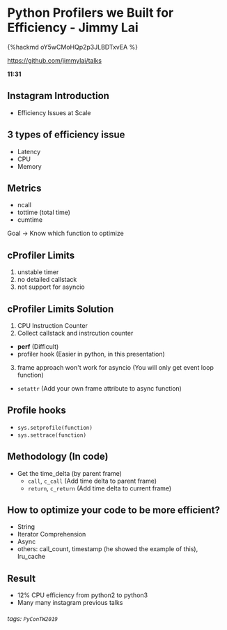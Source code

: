 # Python Profilers we Built for Efficiency - Jimmy Lai

{%hackmd oY5wCMoHQp2p3JLBDTxvEA %}

> 

https://github.com/jimmylai/talks

**11:31**

## Instagram Introduction

- Efficiency Issues at Scale

## 3 types of efficiency issue

- Latency
- CPU
- Memory 

## Metrics
- ncall
- tottime (total time)
- cumtime

Goal -> Know which function to optimize

## cProfiler Limits

1. unstable timer
2. no detailed callstack
3. not support for asyncio 

## cProfiler Limits Solution

1. CPU Instruction Counter
2. Collect callstack and instrcution counter
  - **perf** (Difficult)
  - profiler hook (Easier in python, in this presentation)
3. frame approach won't work for asyncio (You will only get event loop function)
  - `setattr` (Add your own frame attribute to async function)

## Profile hooks

- `sys.setprofile(function)`
- `sys.settrace(function)`

## Methodology (In code)

- Get the time_delta (by parent frame)
  - `call`, `c_call` (Add time delta to parent frame)
  - `return`, `c_return` (Add time delta to current frame)

## How to optimize your code to be more efficient?
- String
- Iterator Comprehension
- Async
- others: call_count, timestamp (he showed the example of this), lru_cache

## Result

- 12% CPU efficiency from python2 to python3
- Many many instagram previous talks

###### tags: `PyConTW2019`
